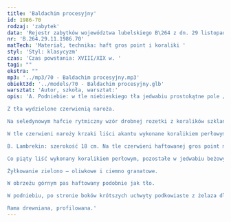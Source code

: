 ```yaml
---
title: 'Baldachim procesyjny'
id: 1986-70
rodzaj: 'zabytek'
data: 'Rejestr zabytków województwa lubelskiego B\264 z dn. 29 listopada 1986 r. '
nr: 'B.264.29.11.1986.70'
matTech: 'Materiał, technika: haft gros point i koraliki '
styl: 'Styl: klasycyzm'
czas: 'Czas powstania: XVIII/XIX w. '
tagi: ""
ekstra: ""
mp3: '../mp3/70 - Baldachim procesyjny.mp3'
obiekt3d: '../models/70 - Baldachim procesyjny.glb'
warsztat: 'Autor, szkoła, warsztat:'
opis: 'A. Podniebie: w tle niebieskiego tła jedwabiu prostokątne pole /132 x 63/ haftowane jednolicie gros point w kolorze seledynowym. 

Z tła wydzielone czerwienią naroża. 

Na seledynowym hafcie rytmiczny wzór drobnej rozetki z koralików szklanych o perłowym połysku. 

W tle czerwieni naroży krzaki liści akantu wykonane koralikiem perłowym i brunatnym /żelaznym/. Galon srebrny. 

B. Lambrekin: szerokość 18 cm. Na tle czerwieni haftowanej gros point motyw liścia pełzającego wykonany haftem. 

Co piąty liść wykonany koralikiem perłowym, pozostałe w jedwabiu beżowym.

Żyłkowanie zielono – oliwkowe i ciemno granatowe. 

W obrzeżu górnym pas haftowany podobnie jak tło. 

W podniebiu, po stronie boków krótszych uchwyty podkowiaste z żelaza dla pary drążków. Wierzch z flaneli impregnowanej /ceraty/. 

Rama drewniana, profilowana.'
---
```


